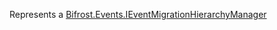 Represents a [Bifrost.Events.IEventMigrationHierarchyManager](Bifrost.Events.IEventMigrationHierarchyManager)